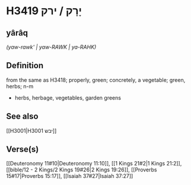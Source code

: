 # H3419 יָרָק / ירק

## yârâq

_(yaw-rawk' | yaw-RAWK | ya-RAHK)_

## Definition

from the same as H3418; properly, green; concretely, a vegetable; green, herbs; n-m

- herbs, herbage, vegetables, garden greens

## See also

[[H3001|H3001 יבש]]

## Verse(s)

[[Deuteronomy 11#10|Deuteronomy 11:10]], [[1 Kings 21#2|1 Kings 21:2]], [[bible/12 - 2 Kings/2 Kings 19#26|2 Kings 19:26]], [[Proverbs 15#17|Proverbs 15:17]], [[Isaiah 37#27|Isaiah 37:27]]